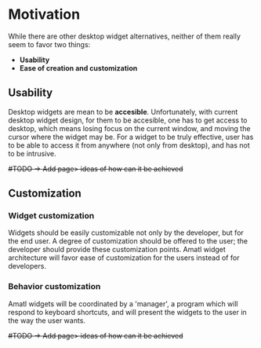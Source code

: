 # Motivation #

While there are other desktop widget alternatives, neither of them really seem to favor two things:
  * **Usability**
  * **Ease of creation and customization**

## Usability ##

Desktop widgets are mean to be **accesible**. Unfortunately, with current desktop widget design, for them to be accesible, one has to get access to desktop, which means losing focus on the current window, and moving the cursor where the widget may be. For a widget to be truly effective, user has to be able to access it from anywhere (not only from desktop), and has not to be intrusive.

~~#TODO -> Add page> ideas of how can it be achieved~~

## Customization ##

### Widget customization ###

Widgets should be easily customizable not only by the developer, but for the end user. A degree of customization should be offered to the user; the developer should provide these customization points. Amatl widget architecture will favor ease of customization for the users instead of for developers.

### Behavior customization ###

Amatl widgets will be coordinated by a 'manager', a program which will respond to keyboard shortcuts, and will present the widgets to the user in the way the user wants.

~~#TODO -> Add page> ideas of how can it be achieved~~
